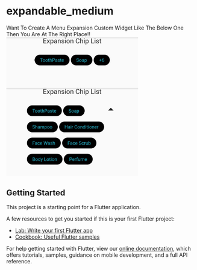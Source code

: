 # expandable_medium

Want To Create A Menu Expansion Custom Widget Like The Below One Then You Are At The Right Place!!
<img src="https://github.com/UVCoder1002/Menu_Expansion_Using_Expandable_Widget/blob/master/menu_collapsed_view.jpg" width="350" title="Collapsed View">
<br>
<img src="https://github.com/UVCoder1002/Menu_Expansion_Using_Expandable_Widget/blob/master/menu_expanded_view.jpg" width="350" title="Expanded View">

## Getting Started

This project is a starting point for a Flutter application.

A few resources to get you started if this is your first Flutter project:

- [Lab: Write your first Flutter app](https://flutter.dev/docs/get-started/codelab)
- [Cookbook: Useful Flutter samples](https://flutter.dev/docs/cookbook)

For help getting started with Flutter, view our
[online documentation](https://flutter.dev/docs), which offers tutorials,
samples, guidance on mobile development, and a full API reference.
